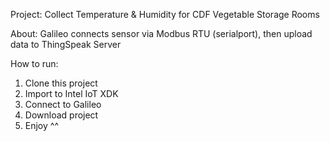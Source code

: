 Project: 
Collect Temperature & Humidity for CDF Vegetable Storage Rooms

About: 
Galileo connects sensor via Modbus RTU (serialport), then upload data to ThingSpeak Server

How to run:
1. Clone this project
2. Import to Intel IoT XDK
3. Connect to Galileo
4. Download project
5. Enjoy ^^
